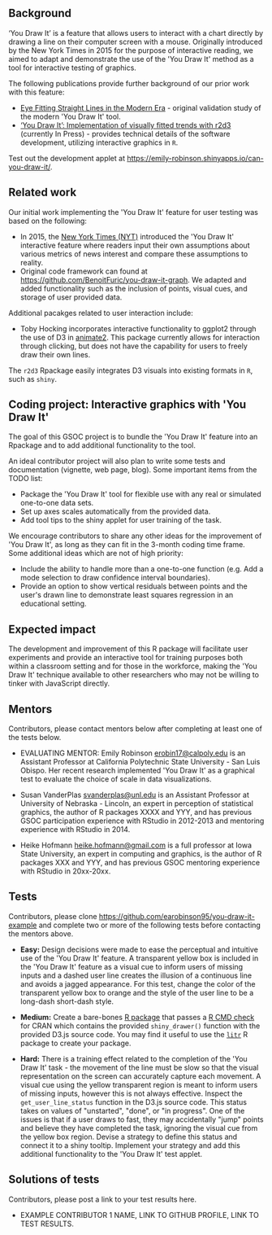 <!-- https://github.com/rstats-gsoc/gsoc2023 -->

## Background

<!-- 
Explain the motivation for your coding project. What problem would it solve?
-->

<!-- 
Initial studies in the 20th century explored the use of fitting lines by eye through a set
of points. Common methods of fitting trends by eye involved maneuvering a string, black thread, or ruler until the fit was suitable, then drawing the line through the set of points. While psychologists and statisticians have been using eye-fitting techniques to assess our innate perceptual statistical modeling abilities, news organizations have used similar techniques in order to draw readers in and demonstrate the difference between readers’ assumptions and reality. 

In 2015, the New York Times (NYT) introduced an interactive feature, called ‘You Draw It’, where readers input their own assumptions about various metrics of news interest and compare these assumptions to reality. The NYT team used Data Driven Documents (D3), a JavaScript library that allows readers to interact with a chart directly by drawing a line on their computer screen with a mouse. This feature was originally introduced as a tool for interactive reading to inform readers in efforts to reduce misconceptions and aid in storytelling.
-->

‘You Draw It’ is a feature that allows users to interact with a chart directly by drawing a line on their computer screen with a mouse. Originally introduced by the New York Times in 2015 for the purpose of interactive reading, we aimed to adapt and demonstrate the use of the 'You Draw It' method as a tool for interactive testing of graphics.

The following publications provide further background of our prior work with this feature:

+ [Eye Fitting Straight Lines in the Modern Era](https://www.tandfonline.com/doi/full/10.1080/10618600.2022.2140668) - original validation study of the modern 'You Draw It' tool.
+ [‘You Draw It’: Implementation of visually fitted trends with r2d3](https://earobinson95.github.io/sdss-2022-you-draw-it-manuscript/2022-sdss-you-draw-it-manuscript.pdf) (currently In Press) - provides technical details of the software
development, utilizing interactive graphics in `R`.

Test out the development applet at <https://emily-robinson.shinyapps.io/can-you-draw-it/>.

## Related work

<!-- 
What other R packages with similar functionality already exist? Why
aren't they good enough?
-->

Our initial work implementing the 'You Draw It' feature for user testing was based on the following:

+ In 2015, the [New York Times (NYT)](https://www.nytimes.com/interactive/2015/05/28/upshot/you-draw-it-how-family-income-affects-childrens-college-chances.html) introduced the 'You Draw It' interactive feature where readers input their own assumptions about various metrics of news interest and compare these assumptions to reality.
+ Original code framework can found at <https://github.com/BenoitFuric/you-draw-it-graph>. We adapted and added functionality such as the inclusion of points, visual cues, and storage of user provided data.

Additional pacakges related to user interaction include:

+ Toby Hocking incorporates interactive functionality to ggplot2 through the use of D3 in [animate2](https://github.com/tdhock/animint2). This package currently allows for interaction through clicking, but does not have the capability for users to freely draw their own lines.

The `r2d3` Rpackage easily integrates D3 visuals into existing formats in `R`, such as `shiny`.

## Coding project: Interactive graphics with 'You Draw It'

<!-- 
What exactly do you want your contributor to code in the 10 week coding period?
What functions? What do they do? Docs? Tests? Vignettes?
-->

The goal of this GSOC project is to bundle the 'You Draw It' feature into an Rpackage and to add additional functionality to the tool.

An ideal contributor project will also plan to write some tests and documentation (vignette, web page, blog). Some important items from the TODO list:

+ Package the 'You Draw It' tool for flexible use with any real or simulated one-to-one data sets.
+ Set up axes scales automatically from the provided data.
+ Add tool tips to the shiny applet for user training of the task.

We encourage contributors to share any other ideas for the improvement of 'You Draw It', as long as they can fit in the 3-month coding time frame. Some additional ideas which are not of high priority:

+ Include the ability to handle more than a one-to-one function (e.g. Add a mode selection to draw confidence interval boundaries).
+ Provide an option to show vertical residuals between points and the user's drawn line to demonstrate least squares regression in an educational setting.


## Expected impact

<!-- 
Mentors, please explain how this project will produce a useful package
for the R community.
-->

The development and improvement of this R package will facilitate user experiments and provide an interactive tool for training purposes both within a classroom setting and for those in the workforce, making the 'You Draw It' technique available to other researchers who may not be willing to tinker with JavaScript directly.

## Mentors

<!-- 
MENTORS: fill in this part. each project needs 2 mentors. One should
be an expert R programmer with previous package development
experience, and the other can be a domain expert in some other field
or application area (optimization, bioinformatics, machine learning,
data viz, etc). Ideally one of the two mentors should have previous
experience with GSOC (either as a contributor or mentor). Please provide
contact info for each mentor, along with qualifications.

IMPORTANT: you MUST write "EVALUATING" for one mentor, who will be
required to do the three evaluations of the contributor during the
summer. In previous years we have had issues with mentors who do not
fill in evaluations, and when this happens R project is penalized
(money is taken away), although contributors are not penalized (contributors
are passed by default if no mentor eval is submitted). Therefore one
mentor must take responsibility for doing the evaluations, and you
must indicate that here, and your contributor must indicate that as well
in the application. If it is not clear which mentor will be the
EVALUATING mentor then your project will not be accepted. Example:
-->

Contributors, please contact mentors below after completing at least one
of the tests below.

- EVALUATING MENTOR: Emily Robinson <erobin17@calpoly.edu> is an Assistant Professor at California Polytechnic State University - San Luis Obispo. Her recent research implemented 'You Draw It' as a graphical test to evaluate the choice of scale in data visualizations.

- Susan VanderPlas <svanderplas@unl.edu> is an Assistant Professor at University of Nebraska - Lincoln, an expert in perception of statistical graphics, the author of R packages XXXX and YYY, and has previous GSOC participation experience with RStudio in 2012-2013 and mentoring experience with RStudio in 2014.

- Heike Hofmann <heike.hofmann@gmail.com> is a full professor at Iowa State University, an expert in computing and graphics, is the author of R packages XXX and YYY, and has previous GSOC mentoring experience with RStudio in 20xx-20xx.


## Tests

<!-- 
MENTORS: write several tests that potential contributors can do to
demonstrate their capabilities for this particular project.  Ask some
hard questions that will give you insight about how the contributors write
code to solve problems. You'll see that the harder the questions that
you ask, the easier it will be for you to choose between the contributors
that apply for your project!  Please modify the suggestions below to
make them specific for your project.

- Easy: something that any useR should be able to do, e.g. download
  some existing package listed in the Related Work, and run it on some
  example data.
- Medium: something a bit more complicated. You can encourage contributors
  to write a script or some functions that show their R coding
  abilities.
- Hard: Can the contributor write a package with Rd files, tests, and
  vignettes? If your package interfaces with non-R code, can the
  contributor write in that other language?
-->

Contributors, please clone <https://github.com/earobinson95/you-draw-it-example> and complete two or more of the following tests before contacting the mentors above.

+ **Easy:** Design decisions were made to ease the perceptual and intuitive use of the 'You Draw It' feature. A transparent yellow box is included in the 'You Draw It' feature as a visual cue to inform users of missing inputs and a dashed user line creates the illusion of a continuous line and avoids a jagged appearance. For this test, change the color of the transparent yellow box to orange and the style of the user line to be a long-dash short-dash style.

- **Medium:** Create a bare-bones [R package](https://r-pkgs.org/) that passes a [R CMD check](https://r-pkgs.org/R-CMD-check.html) for CRAN which contains the provided `shiny_drawer()` function with the provided D3.js source code. You may find it useful to use the [`litr`](http://faculty.marshall.usc.edu/jacob-bien/litr/docs/#:~:text=The%20litr%20R%20package%20lets,html%20file.) R package to create your package.

- **Hard:** There is a training effect related to the completion of the 'You Draw It' task - the movement of the line must be slow so that the visual representation on the screen can accurately capture each movement. A visual cue using the yellow transparent region is meant to inform users of missing inputs, however this is not always effective. Inspect the `get_user_line_status` function in the D3.js source code. This status takes on values of "unstarted", "done", or "in progress". One of the issues is that if a user draws to fast, they may accidentally "jump" points and believe they have completed the task, ignoring the visual cue from the yellow box region. Devise a strategy to define this status and connect it to a shiny tooltip. Implement your strategy and add this additional functionality to the 'You Draw It' test applet.

<!-- 
Create an R package as described in the Medium test and add documentation to the `shiny_drawer()` function.
-->

## Solutions of tests

Contributors, please post a link to your test results here.
- EXAMPLE CONTRIBUTOR 1 NAME, LINK TO GITHUB PROFILE, LINK TO TEST
  RESULTS.
